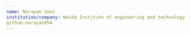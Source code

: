 ```yaml
---
name: Narayan Soni
institution/company: Noida Institute of engineering and technology
github:narayan954
---
```

